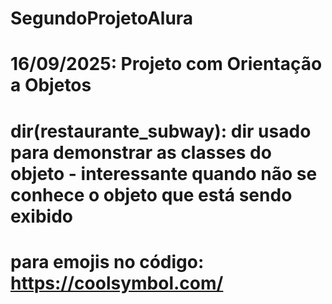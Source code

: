 # SegundoProjetoAlura
# 16/09/2025: Projeto com Orientação a Objetos
# dir(restaurante_subway): dir usado para demonstrar as classes do objeto - interessante quando não se conhece o objeto que está sendo exibido
# para emojis no código: https://coolsymbol.com/